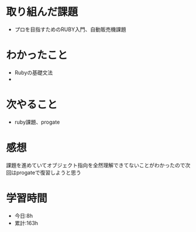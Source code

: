 # 取り組んだ課題
  - プロを目指すためのRUBY入門、自動販売機課題
# わかったこと
  - Rubyの基礎文法
  - 
  
# 次やること
- ruby課題、progate
# 感想
課題を進めていてオブジェクト指向を全然理解できてないことがわかったので次回はprogateで復習しようと思う
# 学習時間
- 今日:8h
- 累計:163h